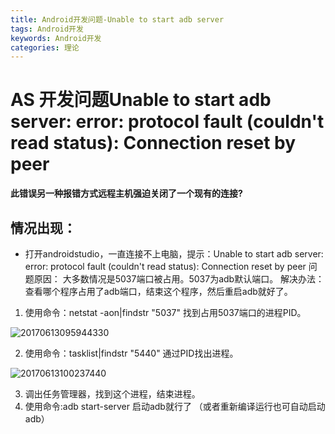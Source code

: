 ```yaml
---
title: Android开发问题-Unable to start adb server
tags: Android开发
keywords: Android开发
categories: 理论
---
```




# AS 开发问题Unable to start adb server: error: protocol fault (couldn't read status): Connection reset by peer

**此错误另一种报错方式远程主机强迫关闭了一个现有的连接?**

 ## 情况出现：

* 打开androidstudio，一直连接不上电脑，提示：Unable to start adb server: error: protocol fault (couldn't read status): Connection reset by peer
  问题原因：
  大多数情况是5037端口被占用。5037为adb默认端口。
  解决办法：
  查看哪个程序占用了adb端口，结束这个程序，然后重启adb就好了。

1. 使用命令：netstat -aon|findstr "5037"  找到占用5037端口的进程PID。

![20170613095944330](https://lalalademaxiya01.oss-cn-beijing.aliyuncs.com/img20200711232007.png)



2. 使用命令：tasklist|findstr "5440"  通过PID找出进程。

![20170613100237440](https://lalalademaxiya01.oss-cn-beijing.aliyuncs.com/img20200711232020.png)

3. 调出任务管理器，找到这个进程，结束进程。
4. 使用命令:adb start-server 启动adb就行了 （或者重新编译运行也可自动启动adb）